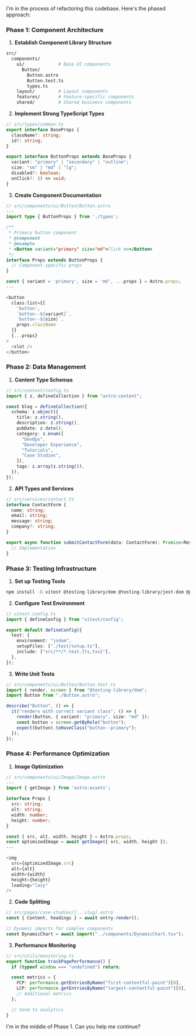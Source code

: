 I'm in the process of refactoring this codebase. Here's the phased approach:

### Phase 1: Component Architecture

1. **Establish Component Library Structure**

```bash
src/
  components/
    ui/             # Base UI components
      Button/
        Button.astro
        Button.test.ts
        types.ts
    layout/         # Layout components
    features/       # Feature-specific components
    shared/         # Shared business components
```

2. **Implement Strong TypeScript Types**

```typescript
// src/types/common.ts
export interface BaseProps {
  className?: string;
  id?: string;
}

export interface ButtonProps extends BaseProps {
  variant: "primary" | "secondary" | "outline";
  size: "sm" | "md" | "lg";
  disabled?: boolean;
  onClick?: () => void;
}
```

3. **Create Component Documentation**

```typescript
// src/components/ui/Button/Button.astro
---
import type { ButtonProps } from './types';

/**
 * Primary button component
 * @component
 * @example
 * <Button variant="primary" size="md">Click me</Button>
 */
interface Props extends ButtonProps {
  // Component-specific props
}

const { variant = 'primary', size = 'md', ...props } = Astro.props;
---

<button
  class:list={[
    'button',
    `button--${variant}`,
    `button--${size}`,
    props.className
  ]}
  {...props}
>
  <slot />
</button>
```

### Phase 2: Data Management

1. **Content Type Schemas**

```typescript
// src/content/config.ts
import { z, defineCollection } from "astro:content";

const blog = defineCollection({
  schema: z.object({
    title: z.string(),
    description: z.string(),
    pubDate: z.date(),
    category: z.enum([
      "DevOps",
      "Developer Experience",
      "Tutorials",
      "Case Studies",
    ]),
    tags: z.array(z.string()),
  }),
});
```

2. **API Types and Services**

```typescript
// src/services/contact.ts
interface ContactForm {
  name: string;
  email: string;
  message: string;
  company?: string;
}

export async function submitContactForm(data: ContactForm): Promise<Response> {
  // Implementation
}
```

### Phase 3: Testing Infrastructure

1. **Set up Testing Tools**

```bash
npm install -D vitest @testing-library/dom @testing-library/jest-dom @playwright/test
```

2. **Configure Test Environment**

```typescript
// vitest.config.ts
import { defineConfig } from "vitest/config";

export default defineConfig({
  test: {
    environment: "jsdom",
    setupFiles: ["./test/setup.ts"],
    include: ["src/**/*.test.{ts,tsx}"],
  },
});
```

3. **Write Unit Tests**

```typescript
// src/components/ui/Button/Button.test.ts
import { render, screen } from "@testing-library/dom";
import Button from "./Button.astro";

describe("Button", () => {
  it("renders with correct variant class", () => {
    render(Button, { variant: "primary", size: "md" });
    const button = screen.getByRole("button");
    expect(button).toHaveClass("button--primary");
  });
});
```

### Phase 4: Performance Optimization

1. **Image Optimization**

```typescript
// src/components/ui/Image/Image.astro
---
import { getImage } from 'astro:assets';

interface Props {
  src: string;
  alt: string;
  width: number;
  height: number;
}

const { src, alt, width, height } = Astro.props;
const optimizedImage = await getImage({ src, width, height });
---

<img
  src={optimizedImage.src}
  alt={alt}
  width={width}
  height={height}
  loading="lazy"
/>
```

2. **Code Splitting**

```typescript
// src/pages/case-studies/[...slug].astro
const { Content, headings } = await entry.render();

// Dynamic imports for complex components
const DynamicChart = await import("../components/DynamicChart.tsx");
```

3. **Performance Monitoring**

```typescript
// src/utils/monitoring.ts
export function trackPagePerformance() {
  if (typeof window === "undefined") return;

  const metrics = {
    FCP: performance.getEntriesByName("first-contentful-paint")[0],
    LCP: performance.getEntriesByName("largest-contentful-paint")[0],
    // Additional metrics
  };

  // Send to analytics
}
```

I'm in the middle of Phase 1. Can you help me continue?
